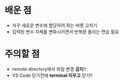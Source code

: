 # 배운 점
* 자꾸 새로운 변수에 할당하려 하는 버릇 고치기
* 입력된 변수 자체를 변화시키면서 반복문 돌리는 연습 필요

# 주의할 점

* remote directory에서 파일 변경 **금지**!!
* VS Code 닫기전에 **terminal 지우고** 닫기!!

